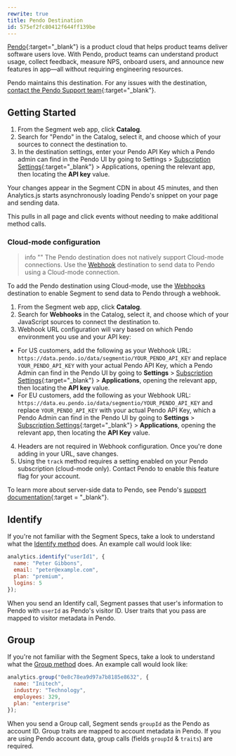 ```yaml
---
rewrite: true
title: Pendo Destination
id: 575ef2fc80412f644ff139be
---
```

[Pendo](http://www.pendo.io/){:target="_blank"} is a product cloud that helps product teams deliver software users love. With Pendo, product teams can understand product usage, collect feedback, measure NPS, onboard users, and announce new features in app—all without requiring engineering resources.

Pendo maintains this destination. For any issues with the destination, [contact the Pendo Support team](https://support.pendo.io/hc/en-us/articles/360034163971){:target="_blank"}.

## Getting Started



1. From the Segment web app, click **Catalog**.
2. Search for "Pendo" in the Catalog, select it, and choose which of your sources to connect the destination to.
3. In the destination settings, enter your Pendo API Key which a Pendo admin can find in the Pendo UI by going to Settings > [Subscription Settings](https://app.pendo.io/admin){:target="_blank"} > Applications, opening the relevant app, then locating the **API key** value.

Your changes appear in the Segment CDN in about 45 minutes, and then Analytics.js starts asynchronously loading Pendo's snippet on your page and sending data.

 This pulls in all page and click events without needing to make additional method calls.

### Cloud-mode configuration

> info ""
> The Pendo destination does not natively support Cloud-mode connections. Use the [Webhook](/docs/connections/destinations/catalog/webhooks) destination to send data to Pendo using a Cloud-mode connection.

To add the Pendo destination using Cloud-mode, use the [Webhooks](/docs/connections/destinations/catalog/webhooks) destination to enable Segment to send data to Pendo through a webhook.

1. From the Segment web app, click **Catalog**.
2. Search for **Webhooks** in the Catalog, select it, and choose which of your JavaScript sources to connect the destination to.
3. Webhook URL configuration will vary based on which Pendo environment you use and your API key:
  * For US customers, add the following as your Webhook URL: `https://data.pendo.io/data/segmentio/YOUR_PENDO_API_KEY` and replace `YOUR_PENDO_API_KEY` with your actual Pendo API Key, which a Pendo Admin can find in the Pendo UI by going to **Settings** > [Subscription Settings](https://app.pendo.io/admin){:target="_blank"} > **Applications**, opening the relevant app, then locating the **API key** value.
  * For EU customers, add the following as your Webhook URL: `https://data.eu.pendo.io/data/segmentio/YOUR_PENDO_API_KEY` and replace `YOUR_PENDO_API_KEY` with your actual Pendo API Key, which a Pendo Admin can find in the Pendo UI by going to **Settings** > [Subscription Settings](https://app.eu.pendo.io/admin){:target="_blank"} > **Applications**, opening the relevant app, then locating the **API Key** value.
4. Headers are not required in Webhook configuration. Once you're done adding in your URL, save changes.
5. Using the `track` method requires a setting enabled on your Pendo subscription (cloud-mode only). Contact Pendo to enable this feature flag for your account.

To learn more about server-side data to Pendo, see Pendo's [support documentation](https://support.pendo.io/hc/en-us/articles/360031870352){:target = "_blank"}.

## Identify

If you're not familiar with the Segment Specs, take a look to understand what the [Identify method](/docs/connections/spec/identify/) does. An example call would look like:

```javascript
analytics.identify("userId1", {
  name: "Peter Gibbons",
  email: "peter@example.com",
  plan: "premium",
  logins: 5
});
```

When you send an Identify call, Segment passes that user's information to Pendo with `userId` as Pendo's visitor ID. User traits that you pass are mapped to visitor metadata in Pendo.


## Group

If you're not familiar with the Segment Specs, take a look to understand what the [Group method](/docs/connections/spec/group/) does. An example call would look like:

```javascript
analytics.group("0e8c78ea9d97a7b8185e8632", {
  name: "Initech",
  industry: "Technology",
  employees: 329,
  plan: "enterprise"
});
```

When you send a Group call, Segment sends `groupId` as the Pendo as account ID. Group traits are mapped to account metadata in Pendo. If you are using Pendo account data, group calls (fields `groupId` & `traits`) are required.

